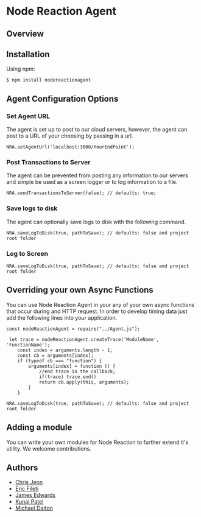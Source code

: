 # Node Reaction Agent


## Overview

## Installation
Using npm:
```shell
$ npm install nodereactionagent
```

## Agent Configuration Options
### Set Agent URL
The agent is set up to post to our cloud servers, however, the agent can post to a URL of your choosing by passing in a url. 
```shell
NRA.setAgentUrl('localhost:3000/YourEndPoint');
```
### Post Transactions to Server
The agent can be prevented from posting any information to our servers and simple be used as a screen logger or to log information to a file.
```shell
NRA.sendTransactionsToServer(false); // defaults: true;
```

### Save logs to disk
The agent can optionally save logs to disk with the following command. 
```shell
NRA.saveLogToDisk(true, pathToSave); // defaults: false and project root folder
```

### Log to Screen
```shell
NRA.saveLogToDisk(true, pathToSave); // defaults: false and project root folder
```

## Overriding your own Async Functions
You can use Node Reaction Agent in your any of your own async functions that occur during and HTTP request. In order to develop timing data just add the following lines into your application.

```shell
const nodeReactionAgent = require("../Agent.js");

 let trace = nodeReactionAgent.createTrace('ModuleName', 'FunctionName');
    const index = arguments.length - 1;
    const cb = arguments[index];
    if (typeof cb === "function") {
        arguments[index] = function () {
            //end trace in the callback;
            if(trace) trace.end()
            return cb.apply(this, arguments);
        }
    }

NRA.saveLogToDisk(true, pathToSave); // defaults: false and project root folder
```

## Adding a module
You can write your own modules for Node Reaction to further extend it's utility. We welcome contributions.


## Authors
- [Chris Jeon](https://github.com/blackink000)
- [Eric Fileti](https://github.com/ericfileti)
- [James Edwards](https://github.com/JamesThomasEdwards)
- [Kunal Patel](https://github.com/kunalpatel73)
- [Michael Dalton](https://github.com/modalton)
